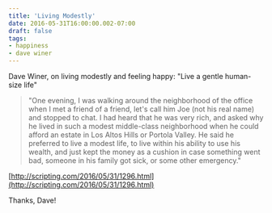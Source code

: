 ```yaml
---
title: 'Living Modestly'
date: 2016-05-31T16:00:00.002-07:00
draft: false
tags: 
- happiness
- dave winer
---
```


Dave Winer, on living modestly and feeling happy: "Live a gentle human-size life"  

> "One evening, I was walking around the neighborhood of the office when I met a friend of a friend, let's call him Joe (not his real name) and stopped to chat. I had heard that he was very rich, and asked why he lived in such a modest middle-class neighborhood when he could afford an estate in Los Altos Hills or Portola Valley. He said he preferred to live a modest life, to live within his ability to use his wealth, and just kept the money as a cushion in case something went bad, someone in his family got sick, or some other emergency."

[http://scripting.com/2016/05/31/1296.html](http://scripting.com/2016/05/31/1296.html)  
  
Thanks, Dave!